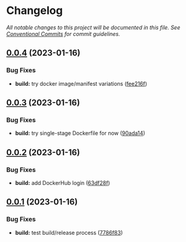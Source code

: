 # Changelog

_All notable changes to this project will be documented in this file. See [Conventional Commits](https://www.conventionalcommits.org/) for commit guidelines._


## [0.0.4](https://github.com/JaredReisinger/sensorpush-proxy/compare/v0.0.3...v0.0.4) (2023-01-16)


### Bug Fixes

* **build:** try docker image/manifest variations ([fee216f](https://github.com/JaredReisinger/sensorpush-proxy/commit/fee216f0b0bb974ff0968a9a9dd393a4edd983ed))

## [0.0.3](https://github.com/JaredReisinger/sensorpush-proxy/compare/v0.0.2...v0.0.3) (2023-01-16)


### Bug Fixes

* **build:** try single-stage Dockerfile for now ([90ada14](https://github.com/JaredReisinger/sensorpush-proxy/commit/90ada14de8cd8e136f51331033a13513d44927b1))

## [0.0.2](https://github.com/JaredReisinger/sensorpush-proxy/compare/v0.0.1...v0.0.2) (2023-01-16)


### Bug Fixes

* **build:** add DockerHub login ([63df28f](https://github.com/JaredReisinger/sensorpush-proxy/commit/63df28f70f7c77b24c54db03c0d9930b2b76086f))

## [0.0.1](https://github.com/JaredReisinger/sensorpush-proxy/compare/v0.0.0...v0.0.1) (2023-01-16)


### Bug Fixes

* **build:** test build/release process ([7786f83](https://github.com/JaredReisinger/sensorpush-proxy/commit/7786f835cfb63c3593c0c858d6b3400e3b9e1dd8))
